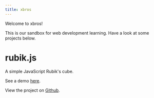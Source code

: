 ```yaml
---
title: xbros
---
```


Welcome to xbros!

This is our sandbox for web development learning.
Have a look at some projects below.

# rubik.js

A simple JavaScript Rubik's cube.

See a demo [here](rubik.php).

View the project on [Github](https://github.com/xbros/rubik).
